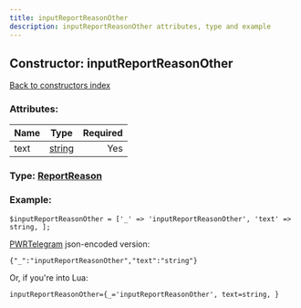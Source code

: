 ```yaml
---
title: inputReportReasonOther
description: inputReportReasonOther attributes, type and example
---
```

## Constructor: inputReportReasonOther  
[Back to constructors index](index.md)



### Attributes:

| Name     |    Type       | Required |
|----------|:-------------:|---------:|
|text|[string](../types/string.md) | Yes|



### Type: [ReportReason](../types/ReportReason.md)


### Example:

```
$inputReportReasonOther = ['_' => 'inputReportReasonOther', 'text' => string, ];
```  

[PWRTelegram](https://pwrtelegram.xyz) json-encoded version:

```
{"_":"inputReportReasonOther","text":"string"}
```


Or, if you're into Lua:  


```
inputReportReasonOther={_='inputReportReasonOther', text=string, }

```


